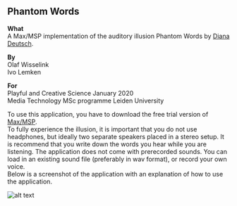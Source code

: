 ## Phantom Words

**What**  
A Max/MSP implementation of the auditory illusion Phantom Words by [Diana Deutsch](http://deutsch.ucsd.edu/psychology/pages.php?i=211).

**By**  
Olaf Wisselink  
Ivo Lemken

**For**  
Playful and Creative Science January 2020  
Media Technology MSc programme
Leiden University

To use this application, you have to download the free trial version of [Max/MSP](https://cycling74.com/downloads).   
To fully experience the illusion, it is important that you do not use headphones, but ideally two separate speakers placed in a stereo setup.
It is recommend that you write down the words you hear while you are listening. The application does not come with prerecorded sounds.
You can load in an existing sound file (preferably in wav format), or record your own voice.  
Below is a screenshot of the application with an explanation of how to use the application.  

![alt text](https://github.com/OlafW/Phantom-Words/phantom-words-screenshot.png "screenshot")
